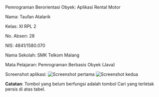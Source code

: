 Pemrograman Berorientasi Obyek: Aplikasi Rental Motor

Nama: Taufan Atalarik

Kelas: XI RPL 2

No. Absen: 28

NIS: 4841/1580.070

Nama Sekolah: SMK Telkom Malang

Mata Pelajaran: Pemrograman Berbasis Obyek (Java)

Screenshot aplikasi:
![Screenshot pertama](https://s3.postimg.org/tdg405bqb/Java_MVC_1.png)
![Screenshot kedua](https://s3.postimg.org/5nqobgdcz/Java_MVC_2.png)

**Catatan**: Tombol yang belum berfungsi adalah tombol Cari yang terletak persis di atas tabel.
